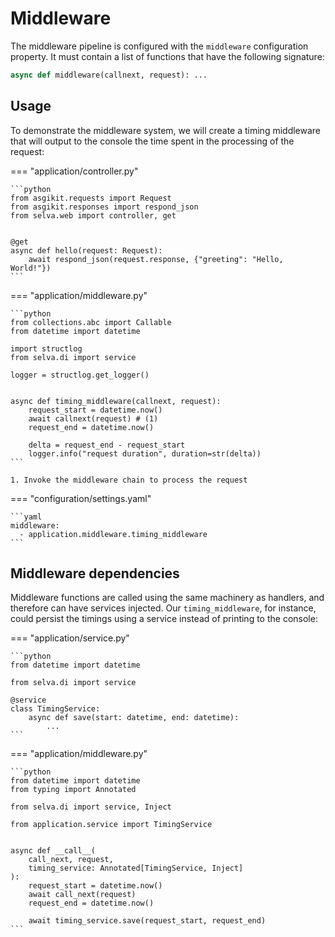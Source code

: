 # Middleware

The middleware pipeline is configured with the `middleware` configuration property.
It must contain a list of functions that have the following signature:

```python
async def middleware(callnext, request): ...
```

## Usage

To demonstrate the middleware system, we will create a timing middleware that will
output to the console the time spent in the processing of the request:

=== "application/controller.py"

    ```python
    from asgikit.requests import Request
    from asgikit.responses import respond_json
    from selva.web import controller, get
    
    
    @get
    async def hello(request: Request):
        await respond_json(request.response, {"greeting": "Hello, World!"})
    ```

=== "application/middleware.py"

    ```python
    from collections.abc import Callable
    from datetime import datetime
    
    import structlog
    from selva.di import service
    
    logger = structlog.get_logger()
    
    
    async def timing_middleware(callnext, request):
        request_start = datetime.now()
        await callnext(request) # (1)
        request_end = datetime.now()

        delta = request_end - request_start
        logger.info("request duration", duration=str(delta))
    ```

    1. Invoke the middleware chain to process the request

=== "configuration/settings.yaml"

    ```yaml
    middleware:
      - application.middleware.timing_middleware
    ```

## Middleware dependencies

Middleware functions are called using the same machinery as handlers, and therefore
can have services injected. Our `timing_middleware`, for instance, could persist
the timings using a service instead of printing to the console:

=== "application/service.py"

    ```python
    from datetime import datetime
    
    from selva.di import service
    
    @service
    class TimingService:
        async def save(start: datetime, end: datetime):
            ...
    ```

=== "application/middleware.py"

    ```python
    from datetime import datetime
    from typing import Annotated
    
    from selva.di import service, Inject
    
    from application.service import TimingService
    
    
    async def __call__(
        call_next, request,
        timing_service: Annotated[TimingService, Inject]
    ):
        request_start = datetime.now()
        await call_next(request)
        request_end = datetime.now()

        await timing_service.save(request_start, request_end)
    ```